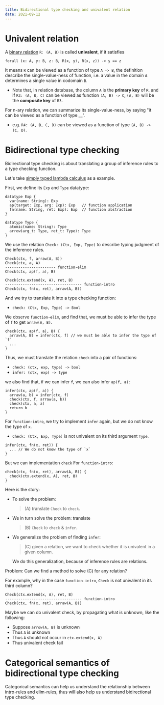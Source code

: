 ```yaml
---
title: Bidirectional type checking and univalent relation
date: 2021-09-12
---
```


# Univalent relation

A [binary relation][] `R: (A, B)` is called **univalent**, if it satisfies

```
forall (x: A, y: B, z: B, R(x, y), R(x, z)) -> y == z
```

It means `R` can be viewed as a function of type `A -> B`,
the definition describe the single-value-ness of function,
i.e. a value in the domain `A` determines a single value in codomain `B`.

- Note that, in relation database, the column `A` is the **primary key** of `R`.
  and if `R3: (A, B, C)` can be viewed as function `(A, B) -> C`,
  `(A, B)` will be the **composite key** of `R3`.

For n-ary relation, we can summarize its single-value-ness,
by saying "it can be viewed as a function of type __".

- e.g. `R4: (A, B, C, D)` can be viewed as a function of type `(A, B) -> (C, D)`.

[binary relation]: https://en.wikipedia.org/wiki/Binary_relation

# Bidirectional type checking

Bidirectional type checking is about translating a group of inference rules to a type checking function.

Let's take [simply typed lambda calculus][] as a example.

[simply typed lambda calculus]: https://en.wikipedia.org/wiki/Simply_typed_lambda_calculus

First, we define its `Exp` and `Type` datatype:

```
datatype Exp {
  var(name: String): Exp
  ap(target: Exp, arg: Exp): Exp   // function application
  fn(name: String, ret: Exp): Exp  // function abstraction
}

datatype Type {
  atomic(name: String): Type
  arrow(arg_t: Type, ret_t: Type): Type
}
```

We use the relation `Check: (Ctx, Exp, Type)` to describe typing judgment of the inference rules.

```
Check(ctx, f, arraw(A, B))
Check(ctx, a, A)
----------------------- function-elim
Check(ctx, ap(f, a), B)

Check(ctx.extend(x, A), ret, B)
----------------------------------- function-intro
Check(ctx, fn(x, ret), arraw(A, B))
```

And we try to translate it into a type checking function:

- `check: (Ctx, Exp, Type) -> Bool`

We observe `function-elim`, and find that,
we must be able to infer the type of `f` to get `arraw(A, B)`.

```
check(ctx, ap(f, a), B) {
  arraw(A, B) = infer(ctx, f) // we must be able to infer the type of `f`
  ...
}
```

Thus, we must translate the relation `check` into a pair of functions:

- `check: (ctx, exp, type) -> bool`
- `infer: (ctx, exp) -> type`

we also find that, if we can infer `f`, we can also infer `ap(f, a)`:

```
infer(ctx, ap(f, a)) {
  arraw(a, b) = infer(ctx, f)
  check(ctx, f, arraw(a, b))
  check(ctx, a, a)
  return b
}
```

For `function-intro`, we try to implement `infer` again, but we do not know the type of `x`.

- `Check: (Ctx, Exp, Type)` is not univalent on its third argument `Type`.

```
infer(ctx, fn(x, ret)) {
  ... // We do not know the type of `x`
}
```

But we can implementation `check` For `function-intro`:

```
check(ctx, fn(x, ret), arraw(A, B)) {
  check(ctx.extend(x, A), ret, B)
}
```

Here is the story:

- To solve the problem:

  > (A) translate `Check` to `check`.

- We in turn solve the problem: translate

  > (B) `Check` to `check` & `infer`.

- We generalize the problem of finding `infer`:

  > (C) given a relation, we want to check whether it is univalent in a given column.

  We do this generalization, because of inference rules are relations.

Problem: Can we find a method to solve (C) for any relation?

For example, why in the case `function-intro`, `Check` is not univalent in its third column?

```
Check(ctx.extend(x, A), ret, B)
----------------------------------- function-intro
Check(ctx, fn(x, ret), arraw(A, B))
```

Maybe we can do univalent check, by propagating what is unknown, like the following:

- Suppose `arrow(A, B)` is unknown
- Thus `A` is unknown
- Thus `A` should not occur in `ctx.extend(x, A)`
- Thus univalent check fail

# Categorical semantics of bidirectional type checking

Categorical semantics can help us understand
the relationship between intro-rules and elim-rules,
thus will also help us understand  bidirectional type checking.
